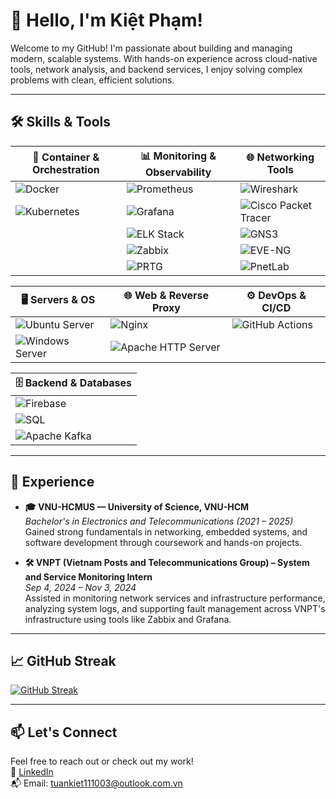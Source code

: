 # 👋 Hello, I'm Kiệt Phạm!

Welcome to my GitHub! I'm passionate about building and managing modern, scalable systems. With hands-on experience across cloud-native tools, network analysis, and backend services, I enjoy solving complex problems with clean, efficient solutions.

---

## 🛠️ Skills & Tools

| 🐳 Container & Orchestration                                                                    | 📊 Monitoring & Observability                                                                        | 🌐 Networking Tools                                                                                              |
| ----------------------------------------------------------------------------------------------- | ---------------------------------------------------------------------------------------------------- | ---------------------------------------------------------------------------------------------------------------- |
| ![Docker](https://img.shields.io/badge/-Docker-blue?logo=docker\&logoColor=white)               | ![Prometheus](https://img.shields.io/badge/-Prometheus-e6522c?logo=prometheus\&logoColor=white)      | ![Wireshark](https://img.shields.io/badge/-Wireshark-1679A7?logo=wireshark\&logoColor=white)                     |
| ![Kubernetes](https://img.shields.io/badge/-Kubernetes-326ce5?logo=kubernetes\&logoColor=white) | ![Grafana](https://img.shields.io/badge/-Grafana-f46800?logo=grafana\&logoColor=white)               | ![Cisco Packet Tracer](https://img.shields.io/badge/-Cisco%20Packet%20Tracer-1ba0d7?logo=cisco\&logoColor=white) |
|                                                                                                 | ![ELK Stack](https://img.shields.io/badge/-ELK%20Stack-005571?logo=elastic\&logoColor=white)         | ![GNS3](https://img.shields.io/badge/-GNS3-2c3e50?logo=gns3\&logoColor=white)                                    |
|                                                                                                 | ![Zabbix](https://img.shields.io/badge/-Zabbix-DC382D?logo=zabbix\&logoColor=white)                  | ![EVE-NG](https://img.shields.io/badge/-EVE--NG-1f1f1f?logo=linux\&logoColor=white)                              |
|                                                                                                 | ![PRTG](https://img.shields.io/badge/-PRTG%20Network%20Monitor-ffcc00?logo=windows\&logoColor=black) | ![PnetLab](https://img.shields.io/badge/-PnetLab-003366?logo=proxmox\&logoColor=white)                           |

| 🖥️ Servers & OS                                                                                       | 🌐 Web & Reverse Proxy                                                                                          | ⚙️ DevOps & CI/CD                                                                                            |
| ------------------------------------------------------------------------------------------------------ | --------------------------------------------------------------------------------------------------------------- | ------------------------------------------------------------------------------------------------------------ |
| ![Ubuntu Server](https://img.shields.io/badge/-Ubuntu%20Server-E95420?logo=ubuntu\&logoColor=white)    | ![Nginx](https://img.shields.io/badge/-Nginx-009639?logo=nginx\&logoColor=white)                                | ![GitHub Actions](https://img.shields.io/badge/-GitHub%20Actions-2088FF?logo=githubactions\&logoColor=white) |
| ![Windows Server](https://img.shields.io/badge/-Windows%20Server-0078D6?logo=windows\&logoColor=white) | ![Apache HTTP Server](https://img.shields.io/badge/-Apache%20HTTP%20Server-D22128?logo=apache\&logoColor=white) |                                                                                                              |

| 🗄️ Backend & Databases                                                                       |
| --------------------------------------------------------------------------------------------- |
| ![Firebase](https://img.shields.io/badge/-Firebase-FFCA28?logo=firebase\&logoColor=black)     |
| ![SQL](https://img.shields.io/badge/-SQL-4479A1?logo=mysql\&logoColor=white)                  |
| ![Apache Kafka](https://img.shields.io/badge/-Kafka-231F20?logo=apachekafka\&logoColor=white) |

---

## 💼 Experience

- **🎓 VNU-HCMUS — University of Science, VNU-HCM**  
  *Bachelor's in Electronics and Telecommunications (2021 – 2025)*  
  Gained strong fundamentals in networking, embedded systems, and software development through coursework and hands-on projects.

- **🛠️ VNPT (Vietnam Posts and Telecommunications Group) – System and Service Monitoring Intern**  
  *Sep 4, 2024 – Nov 3, 2024*  
  Assisted in monitoring network services and infrastructure performance, analyzing system logs, and supporting fault management across VNPT's infrastructure using tools like Zabbix and Grafana.

---

## 📈 GitHub Streak

[![GitHub Streak](https://streak-stats.demolab.com/?user=KietPham111003)](https://git.io/streak-stats)

---

## 📫 Let's Connect

Feel free to reach out or check out my work!  
🔗 [LinkedIn](https://www.linkedin.com/in/your-linkedin/)  
📬 Email: tuankiet111003@outlook.com.vn
